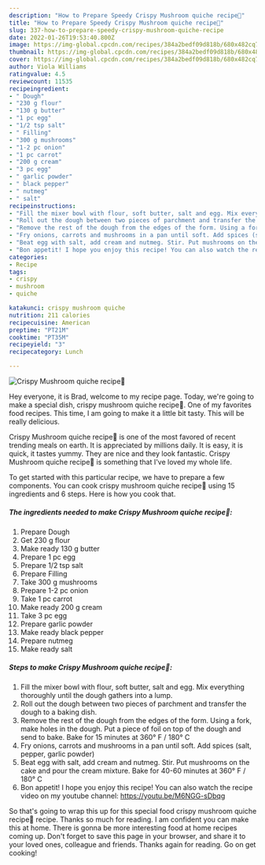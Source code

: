 ```yaml
---
description: "How to Prepare Speedy Crispy Mushroom quiche recipe💛"
title: "How to Prepare Speedy Crispy Mushroom quiche recipe💛"
slug: 337-how-to-prepare-speedy-crispy-mushroom-quiche-recipe
date: 2022-01-26T19:53:40.800Z
image: https://img-global.cpcdn.com/recipes/384a2bedf09d818b/680x482cq70/crispy-mushroom-quiche-recipe-recipe-main-photo.jpg
thumbnail: https://img-global.cpcdn.com/recipes/384a2bedf09d818b/680x482cq70/crispy-mushroom-quiche-recipe-recipe-main-photo.jpg
cover: https://img-global.cpcdn.com/recipes/384a2bedf09d818b/680x482cq70/crispy-mushroom-quiche-recipe-recipe-main-photo.jpg
author: Viola Williams
ratingvalue: 4.5
reviewcount: 11535
recipeingredient:
- " Dough"
- "230 g flour"
- "130 g butter"
- "1 pc egg"
- "1/2 tsp salt"
- " Filling"
- "300 g mushrooms"
- "1-2 pc onion"
- "1 pc carrot"
- "200 g cream"
- "3 pc egg"
- " garlic powder"
- " black pepper"
- " nutmeg"
- " salt"
recipeinstructions:
- "Fill the mixer bowl with flour, soft butter, salt and egg. Mix everything thoroughly until the dough gathers into a lump."
- "Roll out the dough between two pieces of parchment and transfer the dough to a baking dish."
- "Remove the rest of the dough from the edges of the form. Using a fork, make holes in the dough. Put a piece of foil on top of the dough and send to bake. Bake for 15 minutes at 360° F / 180° C"
- "Fry onions, carrots and mushrooms in a pan until soft. Add spices (salt, pepper, garlic powder)"
- "Beat egg with salt, add cream and nutmeg. Stir. Put mushrooms on the cake and pour the cream mixture. Bake for 40-60 minutes at 360° F / 180° C"
- "Bon appetit! I hope you enjoy this recipe! You can also watch the recipe video on my youtube channel: https://youtu.be/M6NGG-sDbqg"
categories:
- Recipe
tags:
- crispy
- mushroom
- quiche

katakunci: crispy mushroom quiche 
nutrition: 211 calories
recipecuisine: American
preptime: "PT21M"
cooktime: "PT35M"
recipeyield: "3"
recipecategory: Lunch

---
```



![Crispy Mushroom quiche recipe💛](https://img-global.cpcdn.com/recipes/384a2bedf09d818b/680x482cq70/crispy-mushroom-quiche-recipe-recipe-main-photo.jpg)

Hey everyone, it is Brad, welcome to my recipe page. Today, we're going to make a special dish, crispy mushroom quiche recipe💛. One of my favorites food recipes. This time, I am going to make it a little bit tasty. This will be really delicious.



Crispy Mushroom quiche recipe💛 is one of the most favored of recent trending meals on earth. It is appreciated by millions daily. It is easy, it is quick, it tastes yummy. They are nice and they look fantastic. Crispy Mushroom quiche recipe💛 is something that I've loved my whole life.


To get started with this particular recipe, we have to prepare a few components. You can cook crispy mushroom quiche recipe💛 using 15 ingredients and 6 steps. Here is how you cook that.

<!--inarticleads1-->

##### The ingredients needed to make Crispy Mushroom quiche recipe💛:

1. Prepare  Dough
1. Get 230 g flour
1. Make ready 130 g butter
1. Prepare 1 pc egg
1. Prepare 1/2 tsp salt
1. Prepare  Filling
1. Take 300 g mushrooms
1. Prepare 1-2 pc onion
1. Take 1 pc carrot
1. Make ready 200 g cream
1. Take 3 pc egg
1. Prepare  garlic powder
1. Make ready  black pepper
1. Prepare  nutmeg
1. Make ready  salt




<!--inarticleads2-->

##### Steps to make Crispy Mushroom quiche recipe💛:

1. Fill the mixer bowl with flour, soft butter, salt and egg. Mix everything thoroughly until the dough gathers into a lump.
1. Roll out the dough between two pieces of parchment and transfer the dough to a baking dish.
1. Remove the rest of the dough from the edges of the form. Using a fork, make holes in the dough. Put a piece of foil on top of the dough and send to bake. Bake for 15 minutes at 360° F / 180° C
1. Fry onions, carrots and mushrooms in a pan until soft. Add spices (salt, pepper, garlic powder)
1. Beat egg with salt, add cream and nutmeg. Stir. Put mushrooms on the cake and pour the cream mixture. Bake for 40-60 minutes at 360° F / 180° C
1. Bon appetit! I hope you enjoy this recipe! You can also watch the recipe video on my youtube channel: https://youtu.be/M6NGG-sDbqg




So that's going to wrap this up for this special food crispy mushroom quiche recipe💛 recipe. Thanks so much for reading. I am confident you can make this at home. There is gonna be more interesting food at home recipes coming up. Don't forget to save this page in your browser, and share it to your loved ones, colleague and friends. Thanks again for reading. Go on get cooking!
